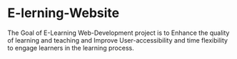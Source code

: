 # E-lerning-Website
The Goal of E-Learning Web-Development project is to Enhance the quality of learning and teaching and Improve User-accessibility and time flexibility to engage learners in the learning process.
